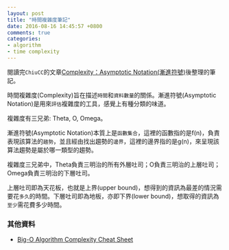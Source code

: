```yaml
---
layout: post
title: "時間複雜度筆記"
date: 2016-08-16 14:45:57 +0800
comments: true
categories: 
- algorithm
- time complexity
---
```

閱讀完`ChiuCC`的文章[Complexity：Asymptotic Notation(漸進符號)](http://alrightchiu.github.io/SecondRound/complexityasymptotic-notationjian-jin-fu-hao.html)後整理的筆記。
<!-- more -->

時間複雜度(Complexity)旨在描述`時間`和`資料數量`的關係。漸進符號(Asymptotic Notation)是用來`評估`複雜度的工具，感覺上有種分類的味道。

複雜度有三兄弟: Theta, O, Omega。

漸進符號(Asymptotic Notation)本質上是`函數集合`，這裡的函數指的是f(n)，負責表現該算法的`趨勢`，並且經由找出趨勢的`邊界`，這裡的邊界指的是g(n)，來呈現該算法趨勢是屬於哪一類型的趨勢。

複雜度三兄弟中，Theta負責三明治的所有外層吐司；O負責三明治的上層吐司；Omega負責三明治的下層吐司。

上層吐司即為天花板，也就是上界(upper bound)，想得到的資訊為最差的情況需要花`多久`的時間。下層吐司即為地板，亦即下界(lower bound)，想取得的資訊為`至少`需花費多少時間。

### 其他資料
- [Big-O Algorithm Complexity Cheat Sheet](http://bigocheatsheet.com/)
